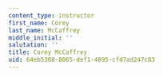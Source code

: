 ```yaml
---
content_type: instructor
first_name: Corey
last_name: McCaffrey
middle_initial: ''
salutation: ''
title: Corey McCaffrey
uid: 64eb5308-8065-def1-4895-cfd7ad247c83
---
```

